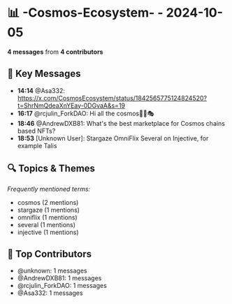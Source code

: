 # 📊 -Cosmos-Ecosystem- - 2024-10-05
**4 messages** from **4 contributors**

## 💬 Key Messages
- **14:14** @Asa332: https://x.com/CosmosEcosystem/status/1842565775124824520?t=ShrNmQdeaXnYEay-0DGvaA&s=19
- **16:17** @rcjulin_ForkDAO: Hi all the cosmos🤠🧉🎭
- **18:46** @AndrewDXB81: What's the best marketplace for Cosmos chains based NFTs?
- **18:53** [Unknown User]: Stargaze 
OmniFlix
Several on Injective, for example Talis

## 🔍 Topics & Themes
*Frequently mentioned terms:*
- cosmos (2 mentions)
- stargaze (1 mentions)
- omniflix (1 mentions)
- several (1 mentions)
- injective (1 mentions)

## 👥 Top Contributors
- @unknown: 1 messages
- @AndrewDXB81: 1 messages
- @rcjulin_ForkDAO: 1 messages
- @Asa332: 1 messages